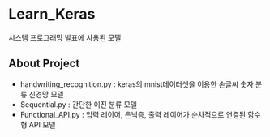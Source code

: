 # Learn_Keras
시스템 프로그래밍 발표에 사용된 모델

## About Project
- handwriting_recognition.py : keras의 mnist데이터셋을 이용한 손글씨 숫자 분류 신경망 모델
- Sequential.py : 간단한 이진 분류 모델
- Functional_API.py : 입력 레이어, 은닉층, 출력 레이어가 순차적으로 연결된 함수형 API 모델
